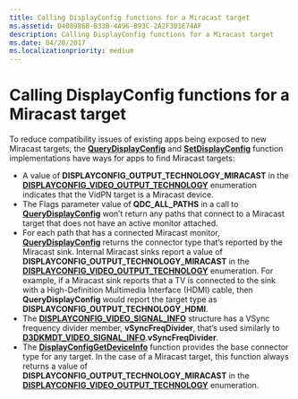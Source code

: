 ```yaml
---
title: Calling DisplayConfig functions for a Miracast target
ms.assetid: D408986B-B33B-4A96-B93C-2A2F301E74AF
description: Calling DisplayConfig functions for a Miracast target
ms.date: 04/20/2017
ms.localizationpriority: medium
---
```


# Calling DisplayConfig functions for a Miracast target


To reduce compatibility issues of existing apps being exposed to new Miracast targets, the [**QueryDisplayConfig**](/windows/desktop/api/winuser/nf-winuser-querydisplayconfig) and [**SetDisplayConfig**](/windows/desktop/api/winuser/nf-winuser-setdisplayconfig) function implementations have ways for apps to find Miracast targets:

-   A value of **DISPLAYCONFIG\_OUTPUT\_TECHNOLOGY\_MIRACAST** in the [**DISPLAYCONFIG\_VIDEO\_OUTPUT\_TECHNOLOGY**](/windows/desktop/api/wingdi/ne-wingdi-displayconfig_video_output_technology) enumeration indicates that the VidPN target is a Miracast device.
-   The Flags parameter value of **QDC\_ALL\_PATHS** in a call to [**QueryDisplayConfig**](/windows/desktop/api/winuser/nf-winuser-querydisplayconfig) won’t return any paths that connect to a Miracast target that does not have an active monitor attached.
-   For each path that has a connected Miracast monitor, [**QueryDisplayConfig**](/windows/desktop/api/winuser/nf-winuser-querydisplayconfig) returns the connector type that’s reported by the Miracast sink. Internal Miracast sinks report a value of **DISPLAYCONFIG\_OUTPUT\_TECHNOLOGY\_MIRACAST** in the [**DISPLAYCONFIG\_VIDEO\_OUTPUT\_TECHNOLOGY**](/windows/desktop/api/wingdi/ne-wingdi-displayconfig_video_output_technology) enumeration. For example, if a Miracast sink reports that a TV is connected to the sink with a High-Definition Multimedia Interface (HDMI) cable, then **QueryDisplayConfig** would report the target type as **DISPLAYCONFIG\_OUTPUT\_TECHNOLOGY\_HDMI**.
-   The [**DISPLAYCONFIG\_VIDEO\_SIGNAL\_INFO**](/windows/desktop/api/wingdi/ns-wingdi-displayconfig_video_signal_info) structure has a VSync frequency divider member, **vSyncFreqDivider**, that’s used similarly to [**D3DKMDT\_VIDEO\_SIGNAL\_INFO**](/windows-hardware/drivers/ddi/d3dkmdt/ns-d3dkmdt-_d3dkmdt_video_signal_info).**vSyncFreqDivider**.
-   The [**DisplayConfigGetDeviceInfo**](/windows/desktop/api/winuser/nf-winuser-displayconfiggetdeviceinfo) function provides the base connector type for any target. In the case of a Miracast target, this function always returns a value of **DISPLAYCONFIG\_OUTPUT\_TECHNOLOGY\_MIRACAST** in the [**DISPLAYCONFIG\_VIDEO\_OUTPUT\_TECHNOLOGY**](/windows/desktop/api/wingdi/ne-wingdi-displayconfig_video_output_technology) enumeration.

 

